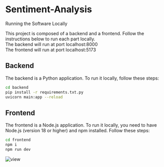# Sentiment-Analysis

Running the Software Locally

This project is composed of a backend and a frontend. Follow the instructions below to run each part locally.
<br>
The backend will run at port localhost:8000
<br>
The frontend will run at port localhost:5173

## Backend

The backend is a Python application. To run it locally, follow these steps:

```bash
cd backend
pip install -r requirements.txt.py
uvicorn main:app --reload
```

## Frontend

The frontend is a Node.js application. To run it locally, you need to have Node.js (version 18 or higher) and npm installed. Follow these steps:
```bash
cd frontend
npm i 
npm run dev
```

![view](https://github.com/janneheldan/Sentiment-Analysis/view.PNG)

